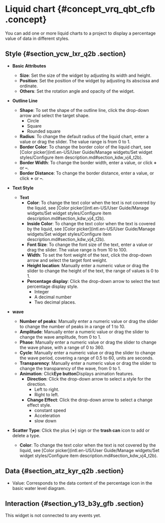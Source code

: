 # Liquid chart {#concept_vrq_qbt_cfb .concept}

You can add one or more liquid charts to a project to display a percentage value of data in different styles.

## Style {#section_ycw_lxr_q2b .section}

-   **Basic Attributes**

    -   **Size**: Set the size of the widget by adjusting its width and height.
    -   **Position**: Set the position of the widget by adjusting its abscissa and ordinate.
    -   **Others**: Set the rotation angle and opacity of the widget.
-   **Outline Line**
    -   **Shape**: To set the shape of the outline line, click the drop-down arrow and select the target shape.
        -   Circle
        -   Square
        -   Rounded square
    -   **Radius**: To change the default radius of the liquid chart, enter a value or drag the slider. The value range is from 0 to 1.
    -   **Border Color**: To change the border color of the liquid chart, see [Color picker](intl.en-US/User Guide/Manage widgets/Set widget styles/Configure item description.md#section_kdw_vj4_t2b).
    -   **Border Width**: To change the border width, enter a value, or click **+** or **–**.
    -   **Border Distance**: To change the border distance, enter a value, or click **+** or **–**.
-   **Text Style**
    -   **Text**
        -   **Color**: To change the text color when the text is not covered by the liquid, see [Color picker](intl.en-US/User Guide/Manage widgets/Set widget styles/Configure item description.md#section_kdw_vj4_t2b).
        -   **Inside Color**: To change the text color when the text is covered by the liquid, see [Color picker](intl.en-US/User Guide/Manage widgets/Set widget styles/Configure item description.md#section_kdw_vj4_t2b).
        -   **Font Size**: To change the font size of the text, enter a value or drag the slider. The value range is from 10 to 100.
        -   **Width**: To set the font weight of the text, click the drop-down arrow and select the target font weight.
        -   **Height location**: Manually enter a numeric value or drag the slider to change the height of the text, the range of values is 0 to 1.
        -   **Percentage display**: Click the drop-down arrow to select the text percentage display style.
            -   Integer
            -   A decimal number
            -   Two decimal places.
-   **wave**
    -   **Number of peaks**: Manually enter a numeric value or drag the slider to change the number of peaks in a range of 1 to 10.
    -   **Amplitude**: Manually enter a numeric value or drag the slider to change the wave amplitude, from 0 to 1.
    -   **Phase**: Manually enter a numeric value or drag the slider to change the wave phase, with a range of 0 to 360.
    -   **Cycle**: Manually enter a numeric value or drag the slider to change the wave period, covering a range of 0.5 to 60, units are seconds.
    -   **Transparency**: Manually enter a numeric value or drag the slider to change the transparency of the wave, from 0 to 1.
    -   **Animation**: Click**Eye button**Displays animation features.
        -   **Direction**: Click the drop-down arrow to select a style for the direction.
            -   Left to right.
            -   Right to left.
        -   **Change Effect**: Click the drop-down arrow to select a change effect style.
            -   constant speed
            -   Acceleration
            -   slow down
-   **Scatter Type**: Click the plus \(**+**\) sign or the **trash can** icon to add or delete a type.
    -   **Color**: To change the text color when the text is not covered by the liquid, see [Color picker](intl.en-US/User Guide/Manage widgets/Set widget styles/Configure item description.md#section_kdw_vj4_t2b).

## Data {#section_atz_kyr_q2b .section}

-   Value: Corresponds to the data content of the percentage icon in the basic water level diagram.

## Interaction {#section_y13_b3y_gfb .section}

This widget is not connected to any events yet.

